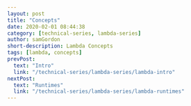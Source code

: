 ```yaml
---
layout: post
title: "Concepts"
date: 2020-02-01 08:44:38
category: [technical-series, lambda-series]
author: samGordon
short-description: Lambda Concepts
tags: [lambda, concepts]
prevPost:
  text: "Intro"
  link: "/technical-series/lambda-series/lambda-intro"
nextPost:
  text: "Runtimes"
  link: "/technical-series/lambda-series/lambda-runtimes"
---
```

